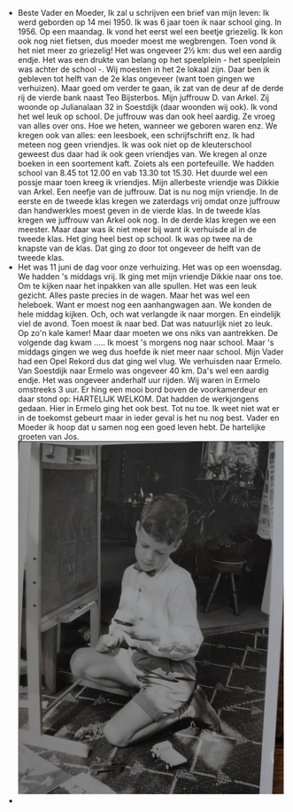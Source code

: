 - Beste Vader en Moeder,
  Ik zal u schrijven een brief van mijn leven:
  Ik werd geborden op 14 mei 1950.
  Ik was 6 jaar toen ik naar school ging. In 1956. Op een maandag. Ik vond het eerst wel een beetje griezelig. Ik kon ook nog niet fietsen, dus moeder moest me wegbrengen. Toen vond ik het niet meer zo griezelig! Het was ongeveer 2½ km: dus wel een aardig endje. Het was een drukte van belang op het speelplein - het speelplein was achter de school -. Wij moesten in het 2e lokaal zijn. Daar ben ik gebleven tot helft van de 2e klas ongeveer (want toen gingen we verhuizen). Maar goed om verder te gaan, ik zat van de deur af de derde rij de vierde bank naast Teo Bijsterbos. Mijn juffrouw D. van Arkel. Zij woonde op Julianalaan 32 in Soestdijk (daar woonden wij ook). Ik vond het wel leuk op school. De juffrouw was dan ook heel aardig. Ze vroeg van alles over ons. Hoe we heten, wanneer we geboren waren enz. We kregen ook van alles: een leesboek, een schrijfschrift enz. Ik had meteen nog geen vriendjes. Ik was ook niet op de kleuterschool geweest dus daar had ik ook geen vriendjes van. We kregen al onze boeken in een soortement kaft. Zoiets als een portefeuille. We hadden school van 8.45 tot 12.00 en vab 13.30 tot 15.30. Het duurde wel een possje maar toen kreeg ik vriendjes. Mijn allerbeste vriendje was Dikkie van Arkel. Een neefje van de juffrouw. Dat is nu nog mijn vriendje. In de eerste en de tweede klas kregen we zaterdags vrij omdat onze juffrouw dan handwerkles moest geven in de vierde klas. In de tweede klas kregen we juffrouw van Arkel ook nog. In de derde klas kregen we een meester. Maar daar was ik niet meer bij want ik verhuisde al in de tweede klas. Het ging heel best op school. Ik was op twee na de knapste van de klas. Dat ging zo door tot ongeveer de helft van de tweede klas.
- Het was 11 juni de dag voor onze verhuizing. Het was op een woensdag. We hadden 's middags vrij. Ik ging met mijn vriendje Dikkie naar ons toe. Om te kijken naar het inpakken van alle spullen. Het was een leuk gezicht. Alles paste precies in de wagen. Maar het was wel een heleboek. Want er moest nog een aanhangwagen aan. We konden de hele middag kijken. Och, och wat verlangde ik naar morgen. En eindelijk viel de avond. Toen moest ik naar bed. Dat was natuurlijk niet zo leuk. Op zo'n kale kamer! Maar daar moeten we ons niks van aantrekken. De volgende dag kwam ..... Ik moest 's morgens nog naar school. Maar 's middags gingen we weg dus hoefde ik niet meer naar school. Mijn Vader had een Opel Rekord dus dat ging wel vlug. We verhuisden naar Ermelo. Van Soestdijk naar Ermelo was ongeveer 40 km. Da's wel een aardig endje. Het was ongeveer anderhalf uur rijden. Wij waren in Ermelo omstreeks 3 uur. Er hing een mooi bord boven de voorkamerdeur en daar stond op: HARTELIJK WELKOM. Dat hadden de werkjongens gedaan. Hier in Ermelo ging het ook best. Tot nu toe. Ik weet niet wat er in de toekomst gebeurt maar in ieder geval is het nu nog best. Vader en Moeder ik hoop dat u samen nog een goed leven hebt. De hartelijke groeten van Jos.
  ![2025-01-03-14-58-26.jpeg](../assets/2025-01-03-14-58-26.jpeg)
-